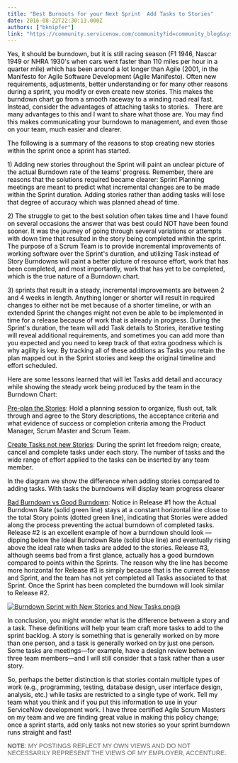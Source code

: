 ```yaml
---
title: "Best Burnouts for your Next Sprint  Add Tasks to Stories"
date: 2016-08-22T22:30:13.000Z
authors: ["bknipfer"]
link: "https://community.servicenow.com/community?id=community_blog&sys_id=3cfda22ddbd0dbc01dcaf3231f96196a"
---
```

<p><span style="color: black;">Yes, it should be burndown, but it is still racing season (F1 1946, Nascar 1949 or NHRA 1930's when cars went faster than 110 miles per hour in a quarter mile) which has been around a lot longer than Agile (2001, in the Manifesto for Agile Software Development (Agile Manifesto). Often new requirements, adjustments, better understanding or for many other reasons during a sprint, you modify or even create new stories. This makes the burndown chart go from a smooth raceway to a winding road real fast.   Instead, consider the advantages of attaching tasks to stories.   There are many advantages to this and I want to share what those are. You may find this makes communicating your burndown to management, and even those on your team, much easier and clearer. </span></p><p></p><p><span style="color: black;">The following is a summary of the reasons to stop creating new stories within the sprint once a sprint has started.   </span></p><p></p><p><span style="color: black;">1) Adding new stories throughout the Sprint will paint an unclear picture of the actual Burndown rate of the teams' progress. Remember, there are reasons that the solutions required became clearer: Sprint Planning meetings are meant to predict what incremental changes are to be made within the Sprint duration. Adding stories rather than adding tasks will lose that degree of accuracy which was planned ahead of time. </span></p><p></p><p><span style="color: black;">2) The struggle to get to the best solution often takes time and I have found on several occasions the answer that was best could NOT have been found sooner. It was the journey of going through several variations or attempts with down time that resulted in the story being completed within the sprint. The purpose of a Scrum Team is to provide incremental improvements of working software over the Sprint's duration, and utilizing Task instead of Story Burndowns will paint a better picture of resource effort, work that has been completed, and most importantly, work that has yet to be completed, which is the true nature of a Burndown chart. </span></p><p></p><p><span style="color: black;">3) sprints that result in a steady, incremental improvements are between 2 and 4 weeks in length. Anything longer or shorter will result in required changes to either not be met because of a shorter timeline, or with an extended Sprint the changes might not even be able to be implemented in time for a release because of work that is already in progress. During the Sprint's duration, the team will add Task details to Stories, iterative testing will reveal additional requirements, and sometimes you can add more than you expected and you need to keep track of that extra goodness which is why agility is key. By tracking all of these additions as Tasks you retain the plan mapped out in the Sprint stories and keep the original timeline and effort scheduled.</span></p><p></p><p><span style="color: black;">Here are some lessons learned that will let Tasks add detail and accuracy while showing the steady work being produced by the team in the Burndown Chart:</span></p><p></p><p><span style="color: black; text-decoration: underline;">Pre-plan the Stories</span><span style="color: black;">: Hold a planning session to organize, flush out, talk through and agree to the Story descriptions, the acceptance criteria and what evidence of success or completion criteria among the Product Manager, Scrum Master and Scrum Team.</span></p><p></p><p><span style="color: black; text-decoration: underline;">Create Tasks not new Stories</span><span style="color: black;">: During the sprint let freedom reign; create, cancel and complete tasks under each story. The number of tasks and the wide range of effort applied to the tasks can be inserted by any team member.</span></p><p></p><p><span style="color: black;">In the diagram we show the difference when adding stories compared to adding tasks. With tasks the burndowns will display team progress clearer</span></p><p></p><p><span style="color: black; text-decoration: underline;">Bad Burndown vs Good Burndown</span><span style="color: black;">: Notice in Release #1 how the Actual Burndown Rate (solid green line) stays at a constant horizontal line close to the total Story points (dotted green line), indicating that Stories were added along the process preventing the actual burndown of completed tasks. Release #2 is an excellent example of how a burndown should look — dipping below the Ideal Burndown Rate (solid blue line) and eventually rising above the ideal rate when tasks are added to the stories. Release #3, although seems bad from a first glance, actually has a good burndown compared to points within the Sprints. The reason why the line has become more horizontal for Release #3 is simply because that is the current Release and Sprint, and the team has not yet completed all Tasks associated to that Sprint. Once the Sprint has been completed the burndown will look similar to Release #2.</span></p><p></p><p><span style="text-decoration: underline;"><img   alt="Burndown Sprint with New Stories and New Tasks.png" class="image-1 jive-image" src="3574b48adb5097041dcaf3231f961949.iix" style="height: auto;"/>@</span></p><p align="center" style="text-align: center;"></p><p align="center" style="text-align: center;"></p><p><span style="color: black;">In conclusion, you might wonder what is the difference between a story and a task. These definitions will help your team craft more tasks to add to the sprint backlog. A story is something that is generally worked on by more than one person, and a task is generally worked on by just one person. Some tasks are meetings—for example, have a design review between three team members—and I will still consider that a task rather than a user story.</span></p><p></p><p><span style="color: black;">So, perhaps the better distinction is that stories contain multiple types of work (e.g., programming, testing, database design, user interface design, analysis, etc.) while tasks are restricted to a single type of work. Tell my team what you think and if you put this information to use in your ServiceNow development work. I have three certified Agile Scrum Masters on my team and we are finding great value in making this policy change; once a sprint starts, add only tasks not new stories so your sprint burndown runs straight and fast!</span></p><p></p><p><span style="color: black;"><strong style="font-size: 10.5pt; font-family: arial, sans-serif; color: #666666;">NOTE</strong><span style="font-size: 10.5pt; font-family: Arial, sans-serif; color: #666666;">: </span><span style="font-size: 10.5pt; font-family: arial, sans-serif; color: #666666;">MY POSTINGS REFLECT MY OWN VIEWS AND DO NOT NECESSARILY REPRESENT THE VIEWS OF MY EMPLOYER, ACCENTURE.</span></span></p>